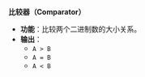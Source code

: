 **比较器（Comparator）**

-   **功能**：比较两个二进制数的大小关系。
-   **输出**：
    -   `A > B`
    -   `A = B`
    -   `A < B`